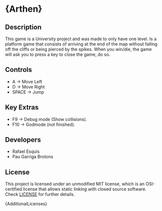 # {Arthen}

## Description

This game is a University project and was made to only have one level.
Is a platform game that consists of arriving at the end of the map without falling off the cliffs or being pierced by the spikes.
When you win/die, the game will ask you to press a key to close the game, do so.


## Controls

 - A -> Move Left
 - D -> Move Right
 - SPACE -> Jump

## Key Extras

 - F9 -> Debug mode (Show collisions).
 - F10 -> Godmode (not finished).
 
## Developers

 - Rafael Esquis
 - Pau Garriga Brotons

## License

This project is licensed under an unmodified MIT license, which is an OSI-certified license that allows static linking with closed source software. Check [LICENSE](LICENSE) for further details.

{AdditionalLicenses}
